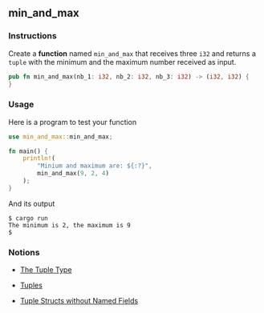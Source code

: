 ## min_and_max

### Instructions

Create a **function** named `min_and_max` that receives three `i32` and returns a `tuple` with the minimum and the maximum number received as input.

```rust
pub fn min_and_max(nb_1: i32, nb_2: i32, nb_3: i32) -> (i32, i32) {
}
```

### Usage

Here is a program to test your function

```rust
use min_and_max::min_and_max;

fn main() {
    println!(
        "Minium and maximum are: ${:?}",
        min_and_max(9, 2, 4)
    );
}
```

And its output

```console
$ cargo run
The minimum is 2, the maximum is 9
$
```

### Notions

- [The Tuple Type](https://doc.rust-lang.org/stable/book/ch03-02-data-types.html)

- [Tuples](https://doc.rust-lang.org/rust-by-example/primitives/tuples.html)

- [Tuple Structs without Named Fields](https://doc.rust-lang.org/stable/book/ch05-01-defining-structs.html)
